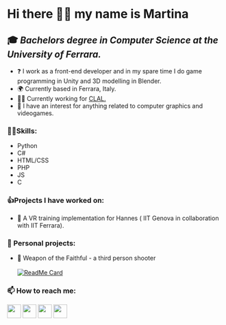 Hi there 👋😃 my name is Martina
=================================
🎓 *Bachelors degree in Computer Science at the University of Ferrara.*
------------------------------------------------------------------------------
* ❓ I work as a front-end developer and in my spare time I do game programming in Unity and 3D modelling in Blender. <br>
* 🌍 Currently based in Ferrara, Italy.
* 👷‍♀️ Currently working for <a href="https://www.clal.it/" target="_blank" rel="noreferrer">CLAL.</a> <br>
* 🔎 I have an interest for anything related to computer graphics and videogames. <br>

### 🤹‍♀️Skills:
* Python
* C#
* HTML/CSS
* PHP
* JS
* C

### 👍Projects I have worked on: 
* 🦾 A VR training implementation for Hannes ( IIT Genova in collaboration with IIT Ferrara). <br>
 
### 🔭 Personal projects: 
* 🌙 Weapon of the Faithful - a third person shooter <br><br>
    [![ReadMe Card](https://github-readme-stats.vercel.app/api/pin/?username=martinatenani&repo=WotF)](https://github.com/martinatenani/WotF)

### 📫 How to reach me:

  <p align="left"> 
   <a href="https://www.dev.to/andreamust" target="_blank" rel="noreferrer"><img src="https://raw.githubusercontent.com/danielcranney/readme-generator/main/public/icons/socials/devdotto.svg" width="32" height="32" /></a>
   <a href="https://www.github.com/andreamust" target="_blank" rel="noreferrer"><img src="https://raw.githubusercontent.com/danielcranney/readme-generator/main/public/icons/socials/github.svg" width="32" height="32" /></a>
   <a href="https://www.linkedin.com/in/andrea-poltronieri21" target="_blank" rel="noreferrer"><img src="https://raw.githubusercontent.com/danielcranney/readme-generator/main/public/icons/socials/linkedin.svg" width="32" height="32" /></a>
   <a href="https://www.twitter.com/andpoltronieri" target="_blank" rel="noreferrer"><img src="https://raw.githubusercontent.com/danielcranney/readme-generator/main/public/icons/socials/twitter.svg" width="32" height="32" /></a>
  </p>
<!--

<img src="https://github-readme-stats.vercel.app/api/top-langs?username=martinatenani&show_icons=true&locale=en&layout=compact&theme=chartreuse-dark" alt="ovi" /> 



- 🔭 Currently working on: 
  - A VR training implementation for Hannes ( IIT Genova in collaboration with IIT Ferrara)
    Private repository of IIT Genova
  - Personal project: Weapon of the Faithful - a third person shooter
    [![ReadMe Card](https://github-readme-stats.vercel.app/api/pin/?username=madushadhanushka&repo=simple-sqlite)](https://github.com/martinatenani/WotF)

<details>

<summary>Tips for collapsed sections</summary>

### You can add a header

You can add text within a collapsed section. 

You can add an image or a code block, too.

```ruby
   puts "Hello World"
```

</details>
- 🌱 I’m currently learning: C#

- 🤔 I’m looking for help with ...
- 💬 Ask me about ...

- ⚡ Fun fact: ...
-->
